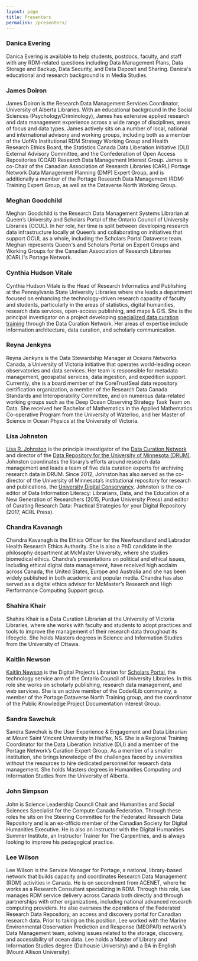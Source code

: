 ```yaml
---
layout: page
title: Presenters
permalink: /presenters/
---
```


### Danica Evering
Danica Evering is available to help students, postdocs, faculty, and staff with any RDM-related questions including Data Management Plans, Data Storage and Backup, Data Security, and Data Deposit and Sharing. Danica's educational and research background is in Media Studies.

### James Doiron
James Doiron is the Research Data Management Services Coordinator, University of Alberta Libraries. With an educational background in the Social Sciences (Psychology/Criminology), James has extensive applied research and data management experience across a wide range of disciplines, areas of focus and data types. James actively sits on a number of local, national and international advisory and working groups, including both as a member of the UofA’s Institutional RDM Strategy Working Group and Health Research Ethics Board, the Statistics Canada Data Liberation Initiative (DLI) External Advisory Committee, and the Confederation of Open Access Repositories (COAR) Research Data Management Interest Group. James is co-Chair of the Canadian Association of Research Libraries (CARL) Portage Network Data Management Planning (DMP) Expert Group, and is additionally a member of the Portage Research Data Management (RDM) Training Expert Group, as well as the Dataverse North Working Group.   

### Meghan Goodchild
Meghan Goodchild is the Research Data Management Systems Librarian at Queen’s University and Scholars Portal of the Ontario Council of University Libraries (OCUL). In her role, her time is split between developing research data infrastructure locally at Queen’s and collaborating on initiatives that support OCUL as a whole, including the Scholars Portal Dataverse team. Meghan represents Queen's and Scholars Portal on Expert Groups and Working Groups for the Canadian Association of Research Libraries (CARL)'s Portage Network.

### Cynthia Hudson Vitale
Cynthia Hudson Vitale is the Head of Research Informatics and Publishing at the Pennsylvania State University Libraries where she leads a department focused on enhancing the technology-driven research capacity of faculty and students, particularly in the areas of statistics, digital humanities, research data services, open-access publishing, and maps & GIS. She is the principal investigator on a project developing [specialized data curation training](https://sites.psu.edu/dcnworkshops/) through the Data Curation Network. Her areas of expertise include information architecture, data curation, and scholarly communication.

### Reyna Jenkyns
Reyna Jenkyns is the Data Stewardship Manager at Oceans Networks Canada, a University of Victoria initiative that operates world-leading ocean observatories and data services. Her team is responsible for metadata management, geospatial services, data ingestion, and expedition support.  Currently, she is a board member of the CoreTrustSeal data repository certification organization, a member of the Research Data Canada Standards and Interoperability Committee, and on numerous data-related working groups such as the Deep Ocean Observing Strategy Task Team on Data. She received her Bachelor of Mathematics in the Applied Mathematics Co-operative Program from the University of Waterloo, and her Master of Science in Ocean Physics at the University of Victoria.

### Lisa Johnston
[Lisa R. Johnston](https://www.lib.umn.edu/about/staff/lisa-johnston) is the principle investigator of the [Data Curation Network](http://datacurationnetwork.org/) and director of the [Data Repository for the University of Minnesota (DRUM)](http://z.umn.edu/drum). Johnston coordinates the library’s efforts around research data management and leads a team of five data curation experts for archiving research data in DRUM. Since 2012, Johnston has also served as the co-director of the University of Minnesota’s institutional repository for research and publications, the [University Digital Conservancy](http://conservancy.umn.edu/). Johnston is the co-editor of Data Information Literacy: Librarians, Data, and the Education of a New Generation of Researchers (2015, Purdue University Press) and editor of Curating Research Data: Practical Strategies for your Digital Repository (2017, ACRL Press).

### Chandra Kavanagh
Chandra Kavanagh is the Ethics Officer for the Newfoundland and Labrador Health Research Ethics Authority. She is also a PhD candidate in the philosophy department at McMaster University, where she studies biomedical ethics. Chandra’s presentations on political and ethical issues, including ethical digital data management, have received high acclaim across Canada, the United States, Europe and Australia and she has been widely published in both academic and popular media. Chandra has also served as a digital ethics advisor for McMaster’s Research and High Performance Computing Support group.

### Shahira Khair
Shahira Khair is a Data Curation Librarian at the University of Victoria Libraries, where she works with faculty and students to adopt practices and tools to improve the management of their research data throughout its lifecycle. She holds Masters degrees in Science and Information Studies from the University of Ottawa.

### Kaitlin Newson
[Kaitlin Newson](https://kaitlinnewson.com/) is the Digital Projects Librarian for [Scholars Portal](https://scholarsportal.info/), the technology service arm of the Ontario Council of University Libraries. In this role she works on scholarly publishing, research data management, and web services. She is an active member of the Code4Lib community, a member of the Portage Dataverse North Training group, and the coordinator of the Public Knowledge Project Documentation Interest Group.

### Sandra Sawchuk
Sandra Sawchuk is the User Experience & Engagement and Data Librarian at Mount Saint Vincent University in Halifax, NS. She is a Regional Training Coordinator for the Data Liberation Initiative (DLI) and a member of the Portage Network’s Curation Expert Group. As a member of a smaller institution, she brings knowledge of the challenges faced by universities without the resources to hire dedicated personnel for research data management. She holds Masters degrees in Humanities Computing and Information Studies from the University of Alberta.

### John Simpson
John is Science Leadership Council Chair and Humanities and Social Sciences Specialist for the Compute Canada Federation.  Through these roles he sits on the Steering Committee for the Federated Research Data Repository and is an ex-officio member of the Canadian Society for Digital Humanities Executive.  He is also an instructor with the Digital Humanities Summer Institute, an Instructor Trainer for The Carpentries, and is always looking to improve his pedagogical practice.

### Lee Wilson
Lee Wilson is the Service Manager for Portage, a national, library-based network that builds capacity and coordinates Research Data Management (RDM) activities in Canada. He is on secondment from ACENET, where he works as a Research Consultant specializing in RDM. Through this role, Lee manages RDM service delivery across Canada both directly and through partnerships with other organizations, including national advanced research computing providers. He also oversees the operations of the Federated Research Data Repository, an access and discovery portal for Canadian research data. Prior to taking on this position, Lee worked with the Marine Environmental Observation Prediction and Response (MEOPAR) network’s Data Management team, solving issues related to the storage, discovery, and accessibility of ocean data. Lee holds a Master of Library and Information Studies degree (Dalhousie University) and a BA in English (Mount Allison University).
